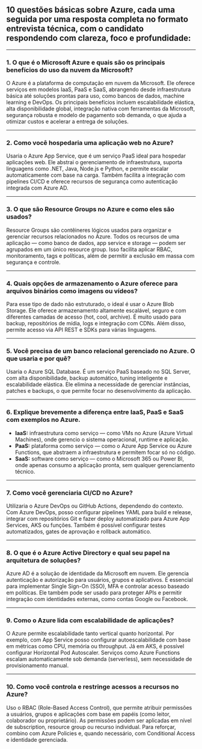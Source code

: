 ## **10 questões básicas sobre Azure**, cada uma seguida por uma **resposta completa no formato entrevista técnica**, com o candidato respondendo com clareza, foco e profundidade:

---

### 1. **O que é o Microsoft Azure e quais são os principais benefícios do uso da nuvem da Microsoft?**

O Azure é a plataforma de computação em nuvem da Microsoft. Ele oferece serviços em modelos IaaS, PaaS e SaaS, abrangendo desde infraestrutura básica até soluções prontas para uso, como bancos de dados, machine learning e DevOps.
Os principais benefícios incluem escalabilidade elástica, alta disponibilidade global, integração nativa com ferramentas da Microsoft, segurança robusta e modelo de pagamento sob demanda, o que ajuda a otimizar custos e acelerar a entrega de soluções.

---

### 2. **Como você hospedaria uma aplicação web no Azure?**

Usaria o Azure App Service, que é um serviço PaaS ideal para hospedar aplicações web. Ele abstrai o gerenciamento de infraestrutura, suporta linguagens como .NET, Java, Node.js e Python, e permite escalar automaticamente com base na carga. Também facilita a integração com pipelines CI/CD e oferece recursos de segurança como autenticação integrada com Azure AD.

---

### 3. **O que são Resource Groups no Azure e como eles são usados?**

Resource Groups são contêineres lógicos usados para organizar e gerenciar recursos relacionados no Azure. Todos os recursos de uma aplicação — como banco de dados, app service e storage — podem ser agrupados em um único resource group. Isso facilita aplicar RBAC, monitoramento, tags e políticas, além de permitir a exclusão em massa com segurança e controle.

---

### 4. **Quais opções de armazenamento o Azure oferece para arquivos binários como imagens ou vídeos?**

Para esse tipo de dado não estruturado, o ideal é usar o Azure Blob Storage. Ele oferece armazenamento altamente escalável, seguro e com diferentes camadas de acesso (hot, cool, archive). É muito usado para backup, repositórios de mídia, logs e integração com CDNs. Além disso, permite acesso via API REST e SDKs para várias linguagens.

---

### 5. **Você precisa de um banco relacional gerenciado no Azure. O que usaria e por quê?**

Usaria o Azure SQL Database. É um serviço PaaS baseado no SQL Server, com alta disponibilidade, backup automático, tuning inteligente e escalabilidade elástica. Ele elimina a necessidade de gerenciar instâncias, patches e backups, o que permite focar no desenvolvimento da aplicação.

---

### 6. **Explique brevemente a diferença entre IaaS, PaaS e SaaS com exemplos no Azure.**


* **IaaS:** infraestrutura como serviço — como VMs no Azure (Azure Virtual Machines), onde gerencio o sistema operacional, runtime e aplicação.
* **PaaS:** plataforma como serviço — como o Azure App Service ou Azure Functions, que abstraem a infraestrutura e permitem focar só no código.
* **SaaS:** software como serviço — como o Microsoft 365 ou Power BI, onde apenas consumo a aplicação pronta, sem qualquer gerenciamento técnico.

---

### 7. **Como você gerenciaria CI/CD no Azure?**

Utilizaria o Azure DevOps ou GitHub Actions, dependendo do contexto. Com Azure DevOps, posso configurar pipelines YAML para build e release, integrar com repositórios Git e fazer deploy automatizado para Azure App Services, AKS ou funções. Também é possível configurar testes automatizados, gates de aprovação e rollback automático.

---

### 8. **O que é o Azure Active Directory e qual seu papel na arquitetura de soluções?**

Azure AD é a solução de identidade da Microsoft em nuvem. Ele gerencia autenticação e autorização para usuários, grupos e aplicativos. É essencial para implementar Single Sign-On (SSO), MFA e controlar acesso baseado em políticas. Ele também pode ser usado para proteger APIs e permitir integração com identidades externas, como contas Google ou Facebook.

---

### 9. **Como o Azure lida com escalabilidade de aplicações?**

O Azure permite escalabilidade tanto vertical quanto horizontal. Por exemplo, com App Service posso configurar autoescalabilidade com base em métricas como CPU, memória ou throughput. Já em AKS, é possível configurar Horizontal Pod Autoscaler. Serviços como Azure Functions escalam automaticamente sob demanda (serverless), sem necessidade de provisionamento manual.

---

### 10. **Como você controla e restringe acessos a recursos no Azure?**

Uso o RBAC (Role-Based Access Control), que permite atribuir permissões a usuários, grupos e aplicações com base em papéis (como leitor, colaborador ou proprietário). As permissões podem ser aplicadas em nível de subscription, resource group ou recurso individual. Para reforçar, combino com Azure Policies e, quando necessário, com Conditional Access e identidade gerenciada.